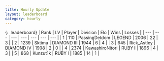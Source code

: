```yaml
---
title: Hourly Update
layout: leaderboard
category: hourly
---
```


{: .leaderboard}
| Rank | LV | Player | Division | Elo | Wins | Losses |
| --- | --- | --- | --- | --- | --- | --- |
| <span data-change="0">1</span> | 110 | <span title="ID: 454837">PassingDetdom</span> | LEGEND | <span data-change="0">2006</span> | <span data-change="0">22</span> | <span data-change="0">3</span> |
| <span data-change="0">2</span> | 1239 | <span title="ID: 353063">Sktima</span> | DIAMOND III | <span data-change="-6">1944</span> | <span data-change="2">6</span> | <span data-change="2">4</span> |
| <span data-change="0">3</span> | 645 | <span title="ID: 466583">Rick_Astley</span> | DIAMOND IV | <span data-change="0">1908</span> | <span data-change="0">2</span> | <span data-change="0">0</span> |
| <span data-change="0">4</span> | 2374 | <span title="ID: 164871">KawashiroNitori</span> | RUBY I | <span data-change="3">1896</span> | <span data-change="3">4</span> | <span data-change="3">3</span> |
| <span data-change="0">5</span> | 868 | <span title="ID: 392407">Kunzut1k</span> | RUBY I | <span data-change="27">1885</span> | <span data-change="2">14</span> | <span data-change="0">1</span> |